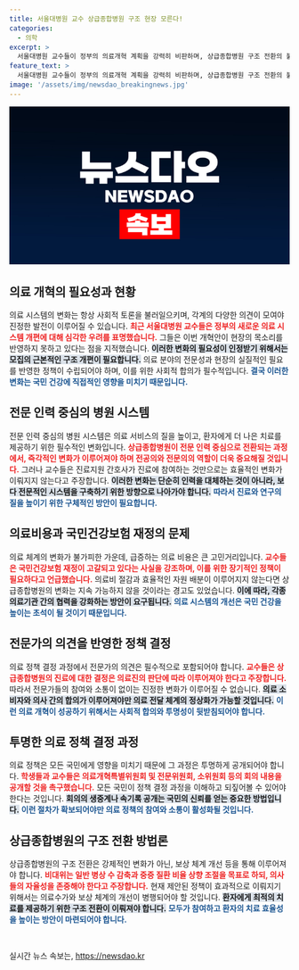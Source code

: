 ```yaml
---
title: 서울대병원 교수 상급종합병원 구조 현장 모른다!
categories:
  - 의학
excerpt: >
  서울대병원 교수들이 정부의 의료개혁 계획을 강력히 비판하며, 상급종합병원 구조 전환의 불투명성을 지적했습니다. 이들은 현장 경험 없는 결정이 의료 질 하락을 초래한다고 경고하며, 정책 결정의 투명성을 요구했습니다.
feature_text: >
  서울대병원 교수들이 정부의 의료개혁 계획을 강력히 비판하며, 상급종합병원 구조 전환의 불투명성을 지적했습니다. 이들은 현장 경험 없는 결정이 의료 질 하락을 초래한다고 경고하며, 정책 결정의 투명성을 요구했습니다.
image: '/assets/img/newsdao_breakingnews.jpg'
---
```


<p><img src="/assets/img/newsdao_breakingnews.jpg" alt="ontimetimes 속보" /></p>

<h2 data-ke-size="size26">의료 개혁의 필요성과 현황</h2>

<p data-ke-size="size16">의료 시스템의 변화는 항상 사회적 토론을 불러일으키며, 각계의 다양한 의견이 모여야 진정한 발전이 이루어질 수 있습니다. <b><span style="color: #ee2323;">최근 서울대병원 교수들은 정부의 새로운 의료 시스템 개편에 대해 심각한 우려를 표명했습니다.</span></b> 그들은 이번 개혁안이 현장의 목소리를 반영하지 못하고 있다는 점을 지적했습니다. <b><span style="background-color: #21538527;">이러한 변화의 필요성이 인정받기 위해서는 모집의 근본적인 구조 개편이 필요합니다.</span></b> 의료 분야의 전문성과 현장의 실질적인 필요를 반영한 정책이 수립되어야 하며, 이를 위한 사회적 합의가 필수적입니다. <b><span style="color: #1a5490;">결국 이러한 변화는 국민 건강에 직접적인 영향을 미치기 때문입니다.</span></b> </p>

<h2 data-ke-size="size26">전문 인력 중심의 병원 시스템</h2>

<p data-ke-size="size16">전문 인력 중심의 병원 시스템은 의료 서비스의 질을 높이고, 환자에게 더 나은 치료를 제공하기 위한 필수적인 변화입니다. <b><span style="color: #ee2323;">상급종합병원이 전문 인력 중심으로 전환되는 과정에서, 즉각적인 변화가 이루어져야 하며 전공의와 전문의의 역할이 더욱 중요해질 것입니다.</span></b> 그러나 교수들은 진료지원 간호사가 진료에 참여하는 것만으로는 효율적인 변화가 이뤄지지 않는다고 주장합니다. <b><span style="background-color: #21538527;">이러한 변화는 단순히 인력을 대체하는 것이 아니라, 보다 전문적인 시스템을 구축하기 위한 방향으로 나아가야 합니다.</span></b> <b><span style="color: #1a5490;">따라서 진료와 연구의 질을 높이기 위한 구체적인 방안이 필요합니다.</span></b> </p>

<h2 data-ke-size="size26">의료비용과 국민건강보험 재정의 문제</h2>

<p data-ke-size="size16">의료 체계의 변화가 불가피한 가운데, 급증하는 의료 비용은 큰 고민거리입니다. <b><span style="color: #ee2323;">교수들은 국민건강보험 재정이 고갈되고 있다는 사실을 강조하며, 이를 위한 장기적인 정책이 필요하다고 언급했습니다.</span></b> 의료비 절감과 효율적인 자원 배분이 이루어지지 않는다면 상급종합병원의 변화는 지속 가능하지 않을 것이라는 경고도 있었습니다. <b><span style="background-color: #21538527;">이에 따라, 각종 의료기관 간의 협력을 강화하는 방안이 요구됩니다.</span></b> <b><span style="color: #1a5490;">의료 시스템의 개선은 국민 건강을 높이는 초석이 될 것이기 때문입니다.</span></b> </p>

<h2 data-ke-size="size26">전문가의 의견을 반영한 정책 결정</h2>

<p data-ke-size="size16">의료 정책 결정 과정에서 전문가의 의견은 필수적으로 포함되어야 합니다. <b><span style="color: #ee2323;">교수들은 상급종합병원의 진료에 대한 결정은 의료진의 판단에 따라 이루어져야 한다고 주장합니다.</span></b> 따라서 전문가들의 참여와 소통이 없이는 진정한 변화가 이루어질 수 없습니다. <b><span style="background-color: #21538527;">의료 소비자와 의사 간의 합의가 이루어져야만 의료 전달 체계의 정상화가 가능할 것입니다.</span></b> <b><span style="color: #1a5490;">이런 의료 개혁이 성공하기 위해서는 사회적 합의와 투명성이 뒷받침되어야 합니다.</span></b> </p>

<h2 data-ke-size="size26">투명한 의료 정책 결정 과정</h2>

<p data-ke-size="size16">의료 정책은 모든 국민에게 영향을 미치기 때문에 그 과정은 투명하게 공개되어야 합니다. <b><span style="color: #ee2323;">학생들과 교수들은 의료개혁특별위원회 및 전문위원회, 소위원회 등의 회의 내용을 공개할 것을 촉구했습니다.</span></b> 모든 국민이 정책 결정 과정을 이해하고 되짚어볼 수 있어야 한다는 것입니다. <b><span style="background-color: #21538527;">회의의 생중계나 속기록 공개는 국민의 신뢰를 얻는 중요한 방법입니다.</span></b> <b><span style="color: #1a5490;">이런 절차가 확보되어야만 의료 정책의 참여와 소통이 활성화될 것입니다.</span></b> </p>

<h2 data-ke-size="size26">상급종합병원의 구조 전환 방법론</h2>

<p data-ke-size="size16">상급종합병원의 구조 전환은 강제적인 변화가 아닌, 보상 체계 개선 등을 통해 이루어져야 합니다. <b><span style="color: #ee2323;">비대위는 일반 병상 수 감축과 중증 질환 비율 상향 조절을 목표로 하되, 의사들의 자율성을 존중해야 한다고 주장합니다.</span></b> 현재 제안된 정책이 효과적으로 이뤄지기 위해서는 의료수가와 보상 체계의 개선이 병행되어야 할 것입니다. <b><span style="background-color: #21538527;">환자에게 최적의 치료를 제공하기 위한 구조 전환이 이뤄져야 합니다.</span></b> <b><span style="color: #1a5490;">모두가 참여하고 환자의 치료 효율성을 높이는 방안이 마련되어야 합니다.</span></b> </p>

<p data-ke-size="size16">&nbsp;</p>
실시간 뉴스 속보는, <a href="https://newsdao.kr" rel="dofollow">https://newsdao.kr</a>


